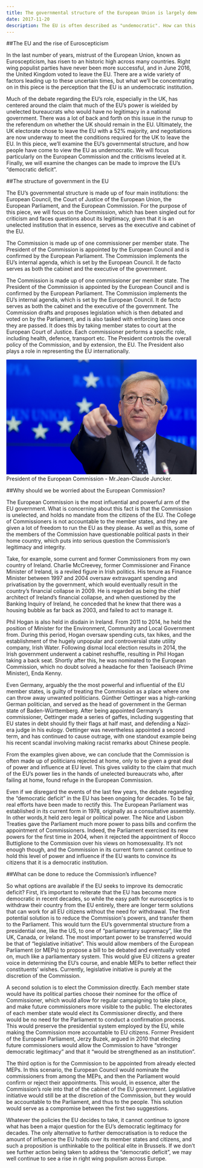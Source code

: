 ```yaml
---
title: The governmental structure of the European Union is largely democratic but it contains one huge flaw - the European Commission
date: 2017-11-20
description: The EU is often described as "undemocratic". How can this be possible, and what can be done to make the EU more accountable to the people?
---
```

##The EU and the rise of Euroscepticism

In the last number of years, mistrust of the European Union, known as Euroscepticism, has risen to an historic high across many countries. Right wing populist parties have never been more successful, and in June 2016, the United Kingdom voted to leave the EU. There are a wide variety of factors leading up to these uncertain times, but what we’ll be concentrating on in this piece is the perception that the EU is an undemocratic institution.

Much of the debate regarding the EU’s role, especially in the UK, has centered around the claim that much of the EU’s power is wielded by unelected bureaucrats who would have no legitimacy in a national government. There was a lot of back and forth on this issue in the runup to the referendum on whether the UK should remain in the EU. Ultimately, the UK electorate chose to leave the EU with a 52% majority, and negotiations are now underway to meet the conditions required for the UK to leave the EU. In this piece, we’ll examine the EU’s governmental structure, and how people have come to view the EU as undemocratic. We will focus particularly on the European Commission and the criticisms leveled at it. Finally, we will examine the changes can be made to improve the EU’s “democratic deficit”.

##The structure of government in the EU

The EU’s governmental structure is made up of four main institutions: the European Council, the Court of Justice of the European Union, the European Parliament, and the European Commission. For the purpose of this piece, we will focus on the Commission, which has been singled out for criticism and faces questions about its legitimacy, given that it is an unelected institution that in essence, serves as the executive and cabinet of the EU.

The Commission is made up of one commissioner per member state. The President of the Commission is appointed by the European Council and is confirmed by the European Parliament. The Commission implements the EU’s internal agenda, which is set by the European Council. It de facto serves as both the cabinet and the executive of the government.

The Commission is made up of one commissioner per member state. The President of the Commission is appointed by the European Council and is confirmed by the European Parliament. The Commission implements the EU’s internal agenda, which is set by the European Council. It de facto serves as both the cabinet and the executive of the government. The Commission drafts and proposes legislation which is then debated and voted on by the Parliament, and is also tasked with enforcing laws once they are passed. It does this by taking member states to court at the European Court of Justice. Each commissioner performs a specific role, including health, defence, transport etc. The President controls the overall policy of the Commission, and by extension, the EU. The President also plays a role in representing the EU internationally.

![juncker](img/juncker.jpg)
President of the European Commission - Mr.Jean-Claude Juncker.

##Why should we be worried about the European Commission?

The European Commission is the most influential and powerful arm of the EU government. What is concerning about this fact is that the Commission is unelected, and holds no mandate from the citizens of the EU. The College of Commissioners is not accountable to the member states, and they are given a lot of freedom to run the EU as they please. As well as this, some of the members of the Commission have questionable political pasts in their home country, which puts into serious question the Commission’s legitimacy and integrity.

Take, for example, some current and former Commissioners from my own country of Ireland. Charlie McCreevey, former Commissioner and Finance Minister of Ireland, is a reviled figure in Irish politics. His tenure as Finance Minister between 1997 and 2004 oversaw extravagant spending and privatisation by the government, which would eventually result in the country’s financial collapse in 2009. He is regarded as being the chief architect of Ireland’s financial collapse, and when questioned by the Banking Inquiry of Ireland, he conceded that he knew that there was a housing bubble as far back as 2003, and failed to act to manage it.

Phil Hogan is also held in disdain in Ireland. From 2011 to 2014, he held the position of Minister for the Environment, Community and Local Government from. During this period, Hogan oversaw spending cuts, tax hikes, and the establishment of the hugely unpopular and controversial state utility company, Irish Water. Following dismal local election results in 2014, the Irish government underwent a cabinet reshuffle, resulting in Phil Hogan taking a back seat. Shortly after this, he was nominated to the European Commission, which no doubt solved a headache for then Taoiseach (Prime Minister), Enda Kenny.

Even Germany, arguably the the most powerful and influential of the EU member states, is guilty of treating the Commission as a place where one can throw away unwanted politicians. Günther Oettinger was a high-ranking German politician, and served as the head of government in the German state of Baden-Württemberg. After being appointed Germany’s commissioner, Oettinger made a series of gaffes, including suggesting that EU states in debt should fly their flags at half mast, and defending a Nazi-era judge in his eulogy. Oettinger was nevertheless appointed a second term, and has continued to cause outrage, with one standout example being his recent scandal involving making racist remarks about Chinese people.

From the examples given above, we can conclude that the Commission is often made up of politicians rejected at home, only to be given a great deal of power and influence at EU level. This gives validity to the claim that much of the EU’s power lies in the hands of unelected bureaucrats who, after failing at home, found refuge in the European Commission.

Even if we disregard the events of the last few years, the debate regarding the “democratic deficit” in the EU has been ongoing for decades. To be fair, real efforts have been made to rectify this. The European Parliament was established in its current form in 1978, originally as a consultative assembly. In other words,it held zero legal or political power. The Nice and Lisbon Treaties gave the Parliament much more power to pass bills and confirm the appointment of Commissioners. Indeed, the Parliament exercised its new powers for the first time in 2004, when it rejected the appointment of Rocco Buttiglione to the Commission over his views on homosexuality. It’s not enough though, and the Commission in its current form cannot continue to hold this level of power and influence if the EU wants to convince its citizens that it is a democratic institution.

##What can be done to reduce the Commission’s influence?

So what options are available if the EU seeks to improve its democratic deficit? First, it’s important to reiterate that the EU has become more democratic in recent decades, so while the easy path for eurosceptics is to withdraw their country from the EU entirely, there are longer term solutions that can work for all EU citizens without the need for withdrawal. The first potential solution is to reduce the Commission's powers, and transfer them to the Parliament. This would turn the EU’s governmental structure from a presidential one, like the US, to one of “parliamentary supremacy”, like the UK, Canada, or Ireland. The most important power to be transferred would be that of “legislative initiative”. This would allow members of the European Parliament (or MEPs) to propose a bill to be debated and eventually voted on, much like a parliamentary system. This would give EU citizens a greater voice in determining the EU’s course, and enable MEPs to better reflect their constituents’ wishes. Currently, legislative initiative is purely at the discretion of the Commission.

A second solution is to elect the Commission directly. Each member state would have its political parties choose their nominee for the office of Commissioner, which would allow for regular campaigning to take place, and make future commissioners more visible to the public. The electorates of each member state would elect its Commissioner directly, and there would be no need for the Parliament to conduct a confirmation process. This would preserve the presidential system employed by the EU, while making the Commission more accountable to EU citizens. Former President of the European Parliament, Jerzy Buzek, argued in 2010 that electing future commissioners would allow the Commission to have “stronger democratic legitimacy” and that it “would be strengthened as an institution”.

The third option is for the Commission to be appointed from already elected MEPs. In this scenario, the European Council would nominate the commissioners from among the MEPs, and then the Parliament would confirm or reject their appointments. This would, in essence, alter the Commission’s role into that of the cabinet of the EU government. Legislative initiative would still be at the discretion of the Commission, but they would be accountable to the Parliament, and thus to the people. This solution would serve as a compromise between the first two suggestions.

Whatever the policies the EU decides to take, it cannot continue to ignore what has been a major question for the EU’s democratic legitimacy for decades. The only alternative to further democratisation is to reduce the amount of influence the EU holds over its member states and citizens, and such a proposition is unthinkable to the political elite in Brussels. If we don’t see further action being taken to address the “democratic deficit”, we may well continue to see a rise in right wing populism across Europe.

 